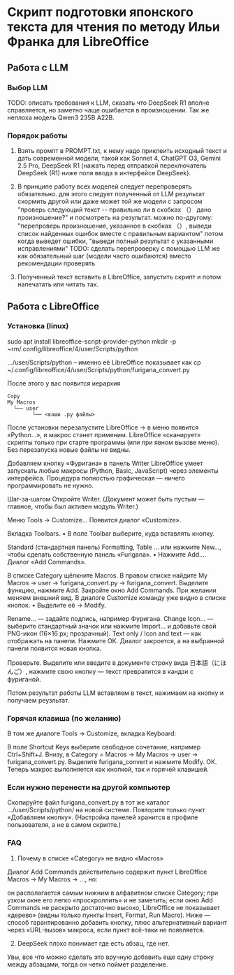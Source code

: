 # Скрипт подготовки японского текста для чтения по методу Ильи Франка для LibreOffice

## Работа с LLM

### Выбор LLM

TODO: описать требования к LLM, сказать что DeepSeek R1 вполне справляется, но
заметно чаще ошибается в произношении. Так же неплоха модель Qwen3 235B A22B.



### Порядок работы

1. Взять промпт в PROMPT.txt, к нему надо приклеить исходный текст и дать современной
модели, такой как Sonnet 4, ChatGPT O3, Gemini 2.5 Pro, DeepSeek R1 (нажать 
перед отправкой переключатель DeepSeek (R1) ниже поля ввода в интерфейсе DeepSeek).

2. В принципе работу всех моделей следует перепроверять обязательно.
для этого следует полученный от LLM результат скормить другой или даже может
той же модели с запросом "проверь следующий текст -- правильно ли в скобках （）
дано произношение?" и посмотреть на результат.
можно по-другому: "перепроверь произношение, указанное в скобках （）, выведи список найденных ошибок вместе с правильным вариантом"
потом когда выведет ошибки, "выведи полный результат с указанными исправлениями"
TODO: сделать перепроверку с помощью LLM же
как обязательный шаг (модели часто ошибаются) вместо рекомендации проверять

3. Полученный текст вставить в LibreOffice, запустить скрипт и потом 
напечатать или читать так.

## Работа с LibreOffice

### Установка (linux)

sudo apt install libreoffice-script-provider-python
mkdir -p ~rm/.config/libreoffice/4/user/Scripts/python

…/user/Scripts/python – именно её LibreOffice показывает как
cp ~/.config/libreoffice/4/user/Scripts/python/furigana_convert.py

После этого у вас появится иерархия

~~~
Copy
My Macros
  └── user
        └── <ваши .py файлы>
~~~

После установки перезапустите LibreOffice → в меню появится «Python…», и макрос станет применим.
LibreOffice «сканирует» скрипты только при старте программы (или при явном вызове меню). Без перезапуска новые файлы не видны.

Добавляем кнопку «Фуригана» в панель Writer
LibreOffice умеет запускать любые макросы (Python, Basic, JavaScript) через элементы интерфейса.
Процедура полностью графическая — ничего программировать не нужно.

Шаг-за-шагом
Откройте Writer.
(Документ может быть пустым — главное, чтобы был активен модуль Writer.)

Меню Tools → Customize…
Появится диалог «Customize».

Вкладка Toolbars.
• В поле Toolbar выберите, куда вставлять кнопку.

Standard (стандартная панель)
Formatting, Table …
или нажмите New…, чтобы сделать собственную панель «Furigana».
• Нажмите Add….
Диалог «Add Commands».

В списке Category щёлкните Macros.
В правом списке найдите
My Macros → user → furigana_convert.py → furigana_convert.
Выделите функцию, нажмите Add.
Закройте окно Add Commands.
При желании меняем внешний вид.
В диалоге Customize команду уже видно в списке кнопок.
• Выделите её → Modify.

Rename… — задайте подпись, например Фуригана.
Change Icon… — выберите стандартный значок или нажмите Import… и добавьте свой PNG-икон (16×16 px; прозрачный).
Text only / Icon and text — как отображать на панели.
Нажмите OK.
Диалог закроется, а на выбранной панели появится новая кнопка.

Проверьте.
Выделите или введите в документе строку вида 日本語（にほんご）, нажмите свою кнопку — текст превратится в кандзи с фуриганой.

Потом результат работы LLM вставляем в текст, нажимаем на кнопку и получаем реузльтат.


### Горячая клавиша (по желанию)
В том же диалоге Tools → Customize, вкладка Keyboard:

В поле Shortcut Keys выберите свободное сочетание, например Ctrl+Shift+J.
Внизу, в Category = Macros → My Macros → user → furigana_convert.py.
Выделите furigana_convert и нажмите Modify.
ОК.
Теперь макрос выполняется как кнопкой, так и горячей клавишей.

### Если нужно перенести на другой компьютер

Скопируйте файл furigana_convert.py в тот же каталог
…/user/Scripts/python/ на новой системе.
Повторите только пункт «Добавляем кнопку».
(Настройка панелей хранится в профиле пользователя, а не в самом скрипте.)

### FAQ

1.  Почему в списке «Category» не видно «Macros»

Диалог Add Commands действительно содержит пункт
LibreOffice Macros → My Macros → …, но:

он располагается самым нижним в алфавитном списке Category;
при узком окне его легко «проскроллить» и не заметить;
если окно Add Commands не раскрыто достаточно высоко, LibreOffice не
показывает «дерево» (видны только пункты Insert, Format, Run Macro).
Ниже — способ гарантированно добавить кнопку, плюс альтернативный вариант через «URL-вызов» макроса, если пункт всё-таки не появляется.

2. DeepSeek плохо понимает где есть абзац, где нет.

Увы, все что можно сделать это вручную добавить еще одну строку между абзацами, тогда он четко поймет разделение.

